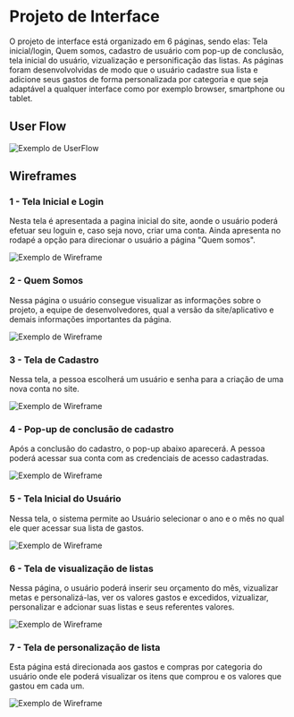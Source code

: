 
# Projeto de Interface

O projeto de interface está organizado em 6 páginas, sendo elas: Tela inicial/login, Quem somos, cadastro de usuário com pop-up de conclusão, tela inicial do usuário, vizualização e personificação das listas. As páginas foram desenvolvolvidas de modo que o usuário cadastre sua lista e adicione seus gastos de forma personalizada por categoria e que seja adaptável a qualquer interface como por exemplo browser, smartphone ou tablet.

  

## User Flow

![Exemplo de UserFlow](https://raw.githubusercontent.com/ICEI-PUC-Minas-PMV-SI/pmv-si-2023-1-e1-proj-web-t1-compras-do-mes/main/docs/img/User%20Flow/User%20Flow%20-%20E-Li%24t%20.png)


## Wireframes

### 1 - Tela Inicial e Login

Nesta tela é apresentada a pagina inicial do site, aonde o usuário poderá efetuar seu loguin e, caso seja novo, criar uma conta. Ainda apresenta no rodapé a opção para direcionar o usuário a página "Quem somos".

![Exemplo de Wireframe](https://raw.githubusercontent.com/ICEI-PUC-Minas-PMV-SI/pmv-si-2023-1-e1-proj-web-t1-compras-do-mes/main/docs/img/Wireframes/1%20-%20Tela%20Inicial%20e%20Login.jpg)


### 2 - Quem Somos

Nessa página o usuário consegue visualizar as informações sobre o projeto, a equipe de desenvolvedores, qual a versão da site/aplicativo e demais informações importantes da página.

![Exemplo de Wireframe](https://raw.githubusercontent.com/ICEI-PUC-Minas-PMV-SI/pmv-si-2023-1-e1-proj-web-t1-compras-do-mes/main/docs/img/Wireframes/2%20-%20Quem%20Somos.jpg)

### 3 - Tela de Cadastro

Nessa tela, a pessoa escolherá um usuário e senha para a criação de uma nova conta no site.

![Exemplo de Wireframe](https://raw.githubusercontent.com/ICEI-PUC-Minas-PMV-SI/pmv-si-2023-1-e1-proj-web-t1-compras-do-mes/main/docs/img/Wireframes/3%20-%20Cadastro.jpg)


### 4 - Pop-up de conclusão de cadastro

Após a conclusão do cadastro, o pop-up abaixo aparecerá. A pessoa poderá acessar sua conta com as credenciais de acesso cadastradas.

![Exemplo de Wireframe](https://raw.githubusercontent.com/ICEI-PUC-Minas-PMV-SI/pmv-si-2023-1-e1-proj-web-t1-compras-do-mes/main/docs/img/Wireframes/4%20-%20Pop%20Up%20Cadastro.jpg)


### 5 - Tela Inicial do Usuário

Nessa tela, o sistema permite ao Usuário selecionar o ano e o mês no qual ele quer acessar sua lista de gastos.

![Exemplo de Wireframe](https://raw.githubusercontent.com/ICEI-PUC-Minas-PMV-SI/pmv-si-2023-1-e1-proj-web-t1-compras-do-mes/main/docs/img/Wireframes/5%20-%20Tela%20Inicial%20do%20Usu%C3%A1rio.jpg)

 ### 6 - Tela de visualização de listas
 
 Nessa página, o usuário poderá inserir seu orçamento do mês, vizualizar metas e personalizá-las, ver os valores gastos e excedidos, vizualizar, personalizar e adcionar suas listas e seus referentes valores.
 
![Exemplo de Wireframe](https://github.com/ICEI-PUC-Minas-PMV-SI/pmv-si-2023-1-e1-proj-web-t1-compras-do-mes/blob/main/docs/img/Wireframes/6%20-%20Tela%20de%20visualiza%C3%A7%C3%A3o%20de%20listas.jpg)
 
 ### 7 - Tela de personalização de lista

 Esta página está direcionada aos gastos e compras por categoria do usuário onde ele poderá visualizar os itens que comprou e os valores que gastou em cada um.

![Exemplo de Wireframe](https://github.com/ICEI-PUC-Minas-PMV-SI/pmv-si-2023-1-e1-proj-web-t1-compras-do-mes/blob/main/docs/img/Wireframes/7%20-%20Tela%20de%20personaliza%C3%A7%C3%A3o%20das%20listas.jpg?raw=true)

